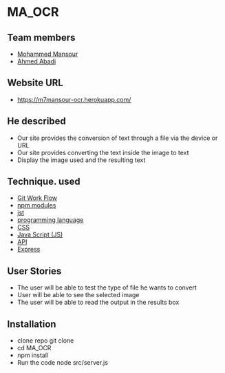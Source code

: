 # MA_OCR

## Team members
* [Mohammed Mansour](https://github.com/M7Mansour)
* [Ahmed Abadi](https://github.com/AhemdAboAbadi)

## Website URL
  * https://m7mansour-ocr.herokuapp.com/

## He described
  * Our site provides the conversion of text through a file via the device or URL
  * Our site provides converting the text inside the image to text
  * Display the image used and the resulting text
  

## Technique. used
* [Git Work Flow]()
* [npm modules]()
* [jst]()
* [programming language]()
* [CSS]()
* [Java Script (JS)]()
* [API]()
* [Express]()


## User Stories
* The user will be able to test the type of file he wants to convert
* User will be able to see the selected image
* The user will be able to read the output in the results box

## Installation
* clone repo git clone
* cd MA_OCR
* npm install
* Run the code node src/server.js